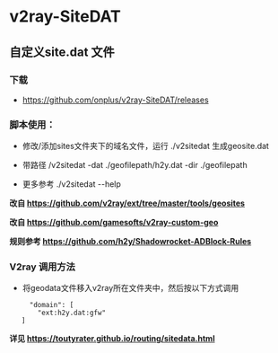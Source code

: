 # v2ray-SiteDAT

## 自定义site.dat 文件

### 下载

  - https://github.com/onplus/v2ray-SiteDAT/releases

### 脚本使用：

  - 修改/添加sites文件夹下的域名文件，运行 ./v2sitedat 生成geosite.dat
  
  - 带路径 /v2sitedat -dat ./geofilepath/h2y.dat -dir ./geofilepath
    
  - 更多参考 ./v2sitedat --help 


**改自 https://github.com/v2ray/ext/tree/master/tools/geosites**

**改自 https://github.com/gamesofts/v2ray-custom-geo**

**规则参考 https://github.com/h2y/Shadowrocket-ADBlock-Rules**

### V2ray 调用方法

  - 将geodata文件移入v2ray所在文件夹中，然后按以下方式调用

  ```
       "domain": [
         "ext:h2y.dat:gfw"
     ]
  ```
  
**详见 https://toutyrater.github.io/routing/sitedata.html**
